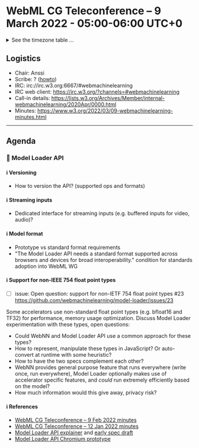 # WebML CG Teleconference – 9 March 2022 - 05:00-06:00 UTC+0

<details><summary>See the timezone table ...</summary>
<table>
<tr><td> San Francisco (U.S.A. - California) <td> Tue, 8 March 2022 <td> 21:00 <td> UTC-8 hours
<tr><td> Boston (U.S.A. - Massachusetts) <td> Wed, 9 March 2022 <td> 00:00 <td> UTC-5 hours
<tr><td> London (United Kingdom - England) <td> Wed, 9 March 2022 <td> 05:00 <td> UTC+0 hours
<tr><td> Berlin (Germany) <td> Wed, 9 March 2022 <td> 06:00 <td> UTC+1 hours
<tr><td> Helsinki (Finland) <td> Wed, 9 March 2022 <td> 07:00 <td> UTC+2 hours
<tr><td> Shanghai (China) <td> Wed, 9 March 2022 <td> 13:00 <td> UTC+8 hours
<tr><td> Tokyo (Japan) <td> Wed, 9 March 2022 <td> 14:00 <td> UTC+9 hours
<tr><td> Sydney (Australia) <td> Wed, 9 March 2022 <td> 16:00 <td> UTC+11 hours
<tr><td> Corresponding UTC (GMT) <td> Wed, 9 March 2022 <td colspan=2> 05:00 UTC
</table>

Other locations: https://www.timeanddate.com/worldclock/fixedtime.html?iso=20220309T05
  </details>
  
## Logistics

* Chair: Anssi
* Scribe: ? ([howto](https://github.com/webmachinelearning/meetings/blob/main/scribe-howto.md))
* IRC: irc://irc.w3.org:6667/#webmachinelearning
* IRC web client: https://irc.w3.org/?channels=#webmachinelearning
* Call-in details: https://lists.w3.org/Archives/Member/internal-webmachinelearning/2020Apr/0000.html
* Minutes: https://www.w3.org/2022/03/09-webmachinelearning-minutes.html
  
---

## Agenda

###  🔄 Model Loader API

#### ℹ️ Versioning

- How to version the API? (supported ops and formats)

#### ℹ️ Streaming inputs

- Dedicated interface for streaming inputs (e.g. buffered inputs for video, audio)?

#### ℹ️ Model format

- Prototype vs standard format requirements
- "The Model Loader API needs a standard format supported across browsers and devices for broad interoperability." condition for standards adoption into WebML WG

#### ℹ️ Support for non-IEEE 754 float point types

- [ ] issue: Open question: support for non-IETF 754 float point types #23 https://github.com/webmachinelearning/model-loader/issues/23

Some accelerators use non-standard float point types (e.g. bfloat16 and TF32) for performance, memory usage optimization. Discuss Model Loader experimentation with these types, open questions:

- Could WebNN and Model Loader API use a common approach for these types?
- How to represent, manipulate these types in JavaScript? Or auto-convert at runtime with some heuristic?
- How to have the two specs complement each other?
- WebNN provides general purpose feature that runs everywhere (write once, run everywhere), Model Loader optionally makes use of accelerator specific features, and *could* run extremely efficiently based on the model?
- How much information would this give away, privacy risk?

#### ℹ️ References
  * [WebML CG Teleconference – 9 Feb 2022 minutes](https://www.w3.org/2022/02/09-webmachinelearning-minutes.html)
  * [WebML CG Teleconference – 12 Jan 2022 minutes](https://www.w3.org/2022/01/12-webmachinelearning-minutes.html)
  * [Model Loader API explainer](https://github.com/webmachinelearning/model-loader/blob/main/explainer.md) and [early spec draft](https://webmachinelearning.github.io/model-loader/)
  * [Model Loader API Chromium prototype](https://chromium-review.googlesource.com/c/chromium/src/+/3341136)
  
